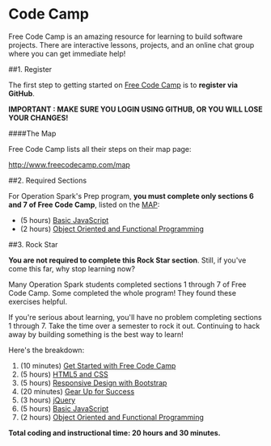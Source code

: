 # Code Camp

Free Code Camp is an amazing resource for learning to build software projects. There are interactive lessons, projects, and an online chat group where you can get immediate help!

##1. Register

The first step to getting started
on [Free Code Camp](http://freecodecamp.com) is to **register via GitHub**.

**IMPORTANT : MAKE SURE YOU LOGIN USING GITHUB, OR YOU WILL LOSE YOUR CHANGES!**

####The Map

Free Code Camp lists all their steps on their map page:

http://www.freecodecamp.com/map

##2. Required Sections

For Operation Spark's Prep program, **you must complete only sections 6 and 7 of Free Code Camp**, listed on the [MAP](http://www.freecodecamp.com/map):

* (5 hours) [Basic JavaScript](http://www.freecodecamp.com/map#basic-javascript)
* (2 hours) [Object Oriented and Functional Programming](http://www.freecodecamp.com/map#object-oriented-and-functional-programming)

##3. Rock Star

**You are not required to complete this Rock Star section**. Still, if you've come this far, why stop learning now?

Many Operation Spark students completed sections 1 through 7 of Free Code Camp. Some completed the whole program! They found these exercises helpful. 

If you're serious about learning, you'll have no problem completing sections 1 through 7. Take the time over a semester to rock it out. Continuing to hack away by building something is the best way to learn!

Here's the breakdown: 

1. (10 minutes) [Get Started with Free Code Camp](http://www.freecodecamp.com/map#get-started-with-free-code-camp)
2. (5 hours) [HTML5 and CSS](http://www.freecodecamp.com/map#html5-and-css)
3. (5 hours) [Responsive Design with Bootstrap](http://www.freecodecamp.com/map#responsive-design-with-bootstrap)
4. (20 minutes) [Gear Up for Success](http://www.freecodecamp.com/map#gear-up-for-success)
5. (3 hours) [jQuery](http://www.freecodecamp.com/map#jquery)
6. (5 hours) [Basic JavaScript](http://www.freecodecamp.com/map#basic-javascript)
7. (2 hours) [Object Oriented and Functional Programming](http://www.freecodecamp.com/map#object-oriented-and-functional-programming)

**Total coding and instructional time: 20 hours and 30 minutes.**

